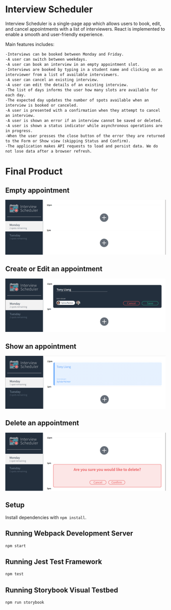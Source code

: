 # Interview Scheduler
Interview Scheduler is a single-page app which allows users to book, edit, and cancel appointments with a list of interviewers. React is implemented to enable a smooth and user-friendly experience.

Main features includes:

    -Interviews can be booked between Monday and Friday.
    -A user can switch between weekdays.
    -A user can book an interview in an empty appointment slot.
    -Interviews are booked by typing in a student name and clicking on an interviewer from a list of available interviewers.
    -A user can cancel an existing interview.
    -A user can edit the details of an existing interview.
    -The list of days informs the user how many slots are available for each day.
    -The expected day updates the number of spots available when an interview is booked or canceled.
    -A user is presented with a confirmation when they attempt to cancel an interview.
    -A user is shown an error if an interview cannot be saved or deleted.
    -A user is shown a status indicator while asynchronous operations are in progress.
    -When the user presses the close button of the error they are returned to the Form or Show view (skipping Status and Confirm).
    -The application makes API requests to load and persist data. We do not lose data after a browser refresh.

# Final Product

## Empty appointment
!["Empty appointment"](https://raw.githubusercontent.com/smile2682/scheduler/master/docs/appointment-empty.png)
## Create or Edit an appointment
!["Create or Edit an appointment"](https://raw.githubusercontent.com/smile2682/scheduler/master/docs/appointment-create.png)
## Show an appointment
!["Show an appointment"](https://raw.githubusercontent.com/smile2682/scheduler/master/docs/appointment-show.png)
## Delete an appointment
!["Delete an appointment"](https://raw.githubusercontent.com/smile2682/scheduler/master/docs/appointment-delete.png)



## Setup

Install dependencies with `npm install`.

## Running Webpack Development Server

```sh
npm start
```

## Running Jest Test Framework

```sh
npm test
```

## Running Storybook Visual Testbed

```sh
npm run storybook
```
